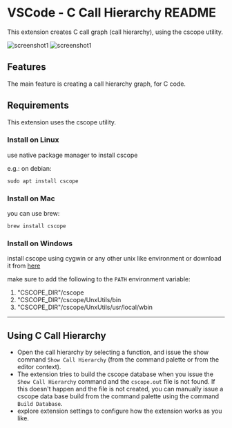 # VSCode - C Call Hierarchy README
This extension creates C call graph (call hierarchy), using the cscope utility.

![screenshot1](https://github.com/abdalmoniem/C-Call-Hierarchy/raw/master/media/screenshot1.png) ![screenshot1](https://github.com/abdalmoniem/C-Call-Hierarchy/raw/master/media/screenshot2.png)

## Features
The main feature is creating a call hierarchy graph, for C code.

## Requirements
This extension uses the cscope utility.

### Install on Linux
use native package manager to install cscope

e.g.: on debian:
```shell
sudo apt install cscope
```

### Install on Mac
you can use brew:

```shell
brew install cscope
```

### Install on Windows
install cscope using cygwin or any other unix like environment or download it from [here](https://github.com/abdalmoniem/C-Call-Hierarchy/releases/download/v1.5.0/cscope.zip)

make sure to add the following to the `PATH` environment variable:
1. "CSCOPE_DIR"/cscope
2. "CSCOPE_DIR"/cscope/UnxUtils/bin
3. "CSCOPE_DIR"/cscope/UnxUtils/usr/local/wbin

-----------------------------------------------------------------------------------------------------------

## Using C Call Hierarchy
* Open the call hierarchy by selecting a function, and issue the show command `Show Call Hierarchy` (from the command palette or from the editor context).
* The extension tries to build the cscope database when you issue the `Show Call Hierarchy` command and the `cscope.out` file is not found. If this doesn't happen and the file is not created, you can manually issue a cscope data base build from the command palette using the command `Build Database`.
* explore extension settings to configure how the extension works as you like.

